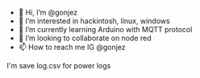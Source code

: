 - 👋 Hi, I’m @gonjez
- 👀 I’m interested in hackintosh, linux, windows
- 🌱 I’m currently learning Arduino with MQTT protocol
- 💞️ I’m looking to collaborate on node red
- 📫 How to reach me IG @gonjez

I'm save log.csv for power logs
